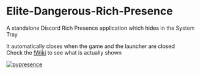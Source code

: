 # Elite-Dangerous-Rich-Presence
A standalone Discord Rich Presence application which hides in the System Tray

It automatically closes when the game and the launcher are closed  
Check the [!Wiki](https://github.com/Lasa2/Elite-Dangerous-Rich-Presence/wiki) to see what is actually shown

[![pypresence](https://img.shields.io/badge/using-pypresence-00bb88.svg?style=for-the-badge&logo=discord&logoWidth=20)](https://github.com/qwertyquerty/pypresence)
